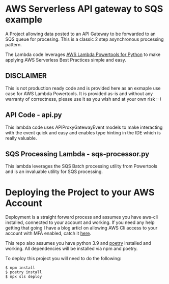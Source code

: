 # AWS Serverless API gateway to SQS example

A Project allowing data posted to an API Gateway to be forwarded to an SQS queue for procesing.  This is a classic 2 step asynchronous processing pattern.

The Lambda code leverages [AWS Lambda Powertools for Python](https://github.com/awslabs/aws-lambda-powertools-python) to make applying AWS Serverless Best Practices simple and easy.

## DISCLAIMER

This is not production ready code and is provided here as an exmaple use case for AWS Lambda Powertools.  It is provided as-is and without any warranty of correctness, please use it as you wish and at your own risk :-)

## API Code - api.py

This lambda code uses APIProxyGatewayEvent models to make interacting with the event quick and easy and enables type hinting in the IDE which is really valuable.

## SQS Processing Lambda - sqs-processor.py

This lambda leverages the SQS Batch processing utility from Powertools and is an invaluable utility for SQS processing.  

# Deploying the Project to your AWS Account

Deployment is a straight forward process and assumes you have aws-cli installed, connected to your account and working.  If you need any help getting that going I have a blog articl on allowing AWS Cli access to your account with MFA enabled, catch it [here](http://www.walmsles.io/posts/securing-aws-cli/).  

This repo also assumes you have python 3.9 and [poetry](https://python-poetry.org/) installed and working.  All dependencies will be installed via npm and poetry.

To deploy this project you will need to do the following:

```ShellSession
$ npm install
$ poetry install
$ npx sls deploy
``` 